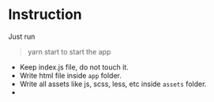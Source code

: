 # Instruction

Just run

> yarn start to start the app

- Keep index.js file, do not touch it.
- Write html file inside `app` folder.
- Write all assets like js, scss, less, etc inside `assets` folder.
-
